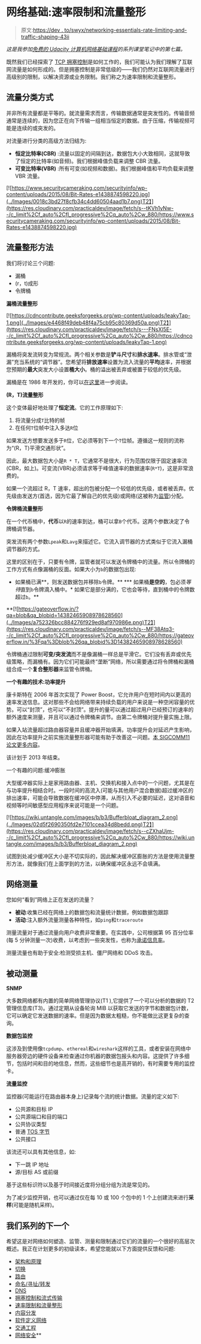 # 网络基础:速率限制和流量整形

> 原文:[https://dev . to/swyx/networking-essentials-rate-limiting-and-traffic-shaping-43ii](https://dev.to/swyx/networking-essentials-rate-limiting-and-traffic-shaping-43ii)

*这是我参加[免费的 Udacity 计算机网络基础课程](https://www.udacity.com/course/computer-networking--ud436)的系列课堂笔记中的第七篇。*

既然我们已经探索了 [TCP 拥塞控制](https://dev.to/swyx/networking-essentials-congestion-control-26n2)是如何工作的，我们可能认为我们理解了互联网流量是如何形成的。但是拥塞控制是非常低级的——我们仍然对互联网流量进行高级别的限制，以解决资源或业务限制。我们称之为速率限制和流量整形。

## [](#ways-to-classify-traffic)流量分类方式

并非所有流量都是平等的。就流量需求而言，传输数据通常是突发性的。传输音频通常是连续的，因为您正在向下传输一组相当恒定的数据。由于压缩，传输视频可能是连续的或突发的。

对流量进行分类的高级方法归结为:

*   **恒定比特率(CBR)** :流量以固定的间隔到达，数据包大小大致相同，这就导致了恒定的比特率(如音频)。我们根据峰值负载来调整 CBR 流量。
*   **可变比特率(VBR)** :所有可变(如视频和数据)。我们根据峰值和平均负载来调整 VBR 流量。

[![https://www.securitycameraking.com/securityinfo/wp-content/uploads/2015/08/Bit-Rates-e1438874598220.jpg](../Images/0018c3bd27f8cfb34c4dd60504aad1b7.png)T2】](https://res.cloudinary.com/practicaldev/image/fetch/s--tKVh1yNw--/c_limit%2Cf_auto%2Cfl_progressive%2Cq_auto%2Cw_880/https://www.securitycameraking.com/securityinfo/wp-content/uploads/2015/08/Bit-Rates-e1438874598220.jpg)

## [](#traffic-shaping-approaches)流量整形方法

我们将讨论三个问题:

*   漏桶
*   (r，t)成形
*   令牌桶

**漏桶流量整形**

[![https://cdncontribute.geeksforgeeks.org/wp-content/uploads/leakyTap-1.png](../Images/e4468f49deb48f4a75cb95c80369d50a.png)T2】](https://res.cloudinary.com/practicaldev/image/fetch/s---FNsXl5E--/c_limit%2Cf_auto%2Cfl_progressive%2Cq_auto%2Cw_880/https://cdncontribute.geeksforgeeks.org/wp-content/uploads/leakyTap-1.png)

漏桶将突发流转变为常规流。两个相关参数是**铲斗尺寸**和**排水速率**。排水管或“泄漏”充当系统的“调节器”。您希望将**排放速率**设置为流入流量的**平均**速率，并根据您预期的**最大**突发大小设置**桶大小**。桶的溢出被丢弃或被置于较低的优先级。

漏桶是在 1986 年开发的，你可以[在这里](https://en.wikipedia.org/wiki/Leaky_bucket)进一步阅读。

**(R，T)流量整形**

这个变体最好地处理了**恒定流**。它的工作原理如下:

1.  将流量分成`T`比特的帧
2.  在任何`T`位帧中注入多达`R`位

如果发送方想要发送多于`R`位，它必须等到下一个`T`位帧。遵循这一规则的流称为“(R，T)平滑交通形状”。

因此，最大数据包大小是`R * T`，它通常不是很大，行为范围仅限于固定速率流(CBR，如上)。可变流(VBR)必须请求等于峰值速率的数据速率(`R*T`)，这是非常浪费的。

如果一个流超过 R，T 速率，超出的包被分配一个较低的优先级，或者被丢弃。优先级由发送方(首选，因为它最了解自己的优先级)或网络(这被称为[监管](https://en.wikipedia.org/wiki/Traffic_policing_(communications)))分配。

**令牌桶流量整形**

在一个代币桶中，**代币**以`R`的速率到达，桶可以拿`B`个代币。这两个参数决定了令牌桶调节器。

突发流有两个参数`Lpeak`和`Lavg`来描述它。它流入调节器的方式类似于它流入漏桶调节器的方式。

这里的区别在于，只要有令牌，监管者就可以发送令牌桶中的流量。所以令牌桶的工作方式有点像漏桶的反面。如果大小为`b`的数据包出现:

*   如果桶已满**，则发送数据包并移除`b`令牌。**
***   如果桶**是空的**，包必须*等待*直到`b`令牌滴入桶中。*   如果它是部分满的，它也会等待，直到桶中的令牌数超过`b`。**

 **[![https://gateoverflow.in/?qa=blob&qa_blobid=14382465908978628560](../Images/a752326bcc884276f929ed8af970986e.png)T2】](https://res.cloudinary.com/practicaldev/image/fetch/s--MF38Atq3--/c_limit%2Cf_auto%2Cfl_progressive%2Cq_auto%2Cw_880/https://gateoverflow.in/%3Fqa%3Dblob%26qa_blobid%3D14382465908978628560)

令牌桶通过限制**可变/突发流**而不是像漏桶一样总是平滑它。它们没有丢弃或优先级策略，而漏桶有。因为它们可能最终“垄断”网络，所以需要通过将令牌桶和漏桶组合成一个**复合整形器**来监管令牌桶。

**一个有趣的技术:功率提升**

康卡斯特在 2006 年首次实现了 Power Boost，它允许用户在短时间内以更高的速率发送信息。这对那些不会给网络带来持续负载的用户来说是一种空闲容量的优势。可以“封顶”，也可以“不封顶”。提升的量可以通过超过用户已经预订的速率的额外速度来测量，并且可以通过令牌桶来调节。由第二令牌桶对提升量实施上限。

如果入站流量超过路由器容量并且缓冲器开始填满，功率提升会对延迟产生影响，因此在功率提升之前实施流量整形器可能有助于改善这一问题。[本 SIGCOMM11 论文更多内容](https://conferences.sigcomm.org/sigcomm/2011/papers/sigcomm/p134.pdf)。

该计划于 2013 年结束。

一个有趣的问题:缓冲膨胀

大型缓冲器实际上是家用路由器、主机、交换机和接入点中的一个问题，尤其是在与功率提升相结合时。一段时间的高流入(可能与其他用户混合数据)超过缓冲区的排出速率，可能会导致数据在缓冲区中停滞，从而引入不必要的延迟，这对语音和视频等时间敏感型应用程序来说可能是一个问题。

[![https://wiki.untangle.com/images/b/b3/Bufferbloat_diagram_2.png](../Images/02d5f2690350fd2e7101ccea34d8bedd.png)T2】](https://res.cloudinary.com/practicaldev/image/fetch/s--cZXhaUjm--/c_limit%2Cf_auto%2Cfl_progressive%2Cq_auto%2Cw_880/https://wiki.untangle.com/images/b/b3/Bufferbloat_diagram_2.png)

试图到处减少缓冲区大小是不切实际的，因此解决缓冲区膨胀的方法是使用流量整形方法，就像我们在上面学到的方法，以确保缓冲区永远不会填满。

## [](#network-measurement)网络测量

您如何“看到”网络上正在发送的流量？

*   **被动**:收集已经在网络上的数据包和流量统计数据，例如数据包跟踪
*   **活动**:注入额外流量测量各种特性，如`ping`和`traceroute`

测量流量对于通过流量向用户收费非常重要。在实践中，公司根据第 95 百分位率(每 5 分钟测量一次)收费，以考虑到一些突发性，也称为[承诺信息率](https://en.wikipedia.org/wiki/Committed_information_rate)。

测量流量也有助于安全:检测受损主机、僵尸网络和 DDoS 攻击。

## [](#passive-measurement)被动测量

**SNMP**

大多数网络都有内置的简单网络管理协议(T1 ),它提供了一个可以分析的数据的 T2 管理信息库(T3)。通过定期从设备轮询 MIB 以获取它发送的字节和数据包计数，它可以确定它发送数据的速率。但是因为数据太粗糙，你不能做比这更复杂的查询。

**数据包监控**

这涉及到使用像`tcpdump`、`ethereal`和`wireshark`这样的工具，或者安装在网络中服务器旁边的硬件设备来检查通过你机器的数据包报头和内容。这提供了许多细节，包括时间和目的地信息，然而，这些细节也是高开销的，有时需要专用的监控卡。

**流量监控**

监控器(可能运行在路由器本身上)记录每个流的统计数据。流量的定义如下:

*   公共源和目标 IP
*   公共源端口和目的端口
*   公共协议类型
*   普通 [TOS 字节](https://en.wikipedia.org/wiki/Type_of_service)
*   公共接口

该流还可以具有其他信息，如:

*   下一跳 IP 地址
*   源/目标 AS 或前缀

基于这些标识符以及基于时间接近度将分组分组为流是常见的。

为了减少监控开销，也可以通过仅在每 10 或 100 个包中的 1 个上创建流来进行**采样**(可能是随机采样)。

## [](#next-in-our-series)我们系列的下一个

希望这是对网络如何塑造、监管、测量和限制通过它们的流量的一个很好的高层次概述。我正在计划更多的初级读本，希望您能就以下方面提供反馈和问题:

*   [架构和原理](https://dev.to/swyx/networking-essentials-architecture-and-principles-2g5e)
*   [切换](https://dev.to/swyx/networking-essentials-switching-3eba)
*   [路由](https://dev.to/swyx/networking-essentials-routing-5gb7/)
*   [命名/寻址/转发](https://dev.to/swyx/networking-essentials-naming-addressing-and-forwarding-13kk)
*   [DNS](https://dev.to/swyx/networking-essentials-dns-1dl7)
*   [拥塞控制和流式传输](https://dev.to/swyx/networking-essentials-congestion-control-26n2)
*   [速率限制和流量整形](https://dev.to/swyx/networking-essentials-rate-limiting-and-traffic-shaping-43ii)
*   [内容分发](https://dev.to/swyx/networking-essentials-content-distribution-jag)
*   [软件定义网络](https://dev.to/swyx/networking-essentials-software-defined-networking-35n9)
*   [交通工程](https://dev.to/swyx/networking-essentials-traffic-engineering-13c4)
*   [网络安全](https://dev.to/swyx/networking-essentials-network-security-1fcp)**
